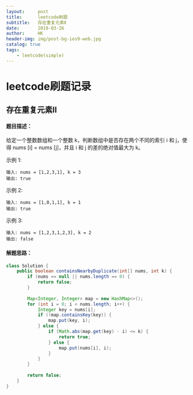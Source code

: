 ```yaml
---
layout:     post
title:      leetcode刷题
subtitle:   存在重复元素Ⅱ
date:       2019-03-26
author:     HK
header-img: img/post-bg-ios9-web.jpg
catalog: true
tags:
    - leetcode(simple)
---
```

# leetcode刷题记录
## 存在重复元素Ⅱ

#### 题目描述：
给定一个整数数组和一个整数 k，判断数组中是否存在两个不同的索引 i 和 j，使得 nums [i] = nums [j]，并且 i 和 j 的差的绝对值最大为 k。

示例 1:

    输入: nums = [1,2,3,1], k = 3
    输出: true
示例 2:

    输入: nums = [1,0,1,1], k = 1
    输出: true
示例 3:

    输入: nums = [1,2,3,1,2,3], k = 2
    输出: false

#### 解题思路：
```java
class Solution {
    public boolean containsNearbyDuplicate(int[] nums, int k) {
        if (nums == null || nums.length == 0) {
            return false;
        }
        
        Map<Integer, Integer> map = new HashMap<>();
        for (int i = 0; i < nums.length; i++) {
            Integer key = nums[i];
            if (!map.containsKey(key)) {
                map.put(key, i);
            } else {
                if (Math.abs(map.get(key) - i) <= k) {
                    return true;
                } else {
                    map.put(nums[i], i);
                }
            }
        }
        
        return false;
    }
}
```
